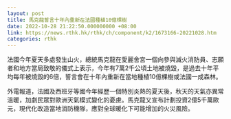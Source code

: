 ```yaml
---
layout: post
title: 馬克龍誓言十年內重新在法國種植10億棵樹
date: 2022-10-28 21:22:50.000000000 +08:00
link: https://news.rthk.hk/rthk/ch/component/k2/1673166-20221028.htm
categories: rthk
---
```


法國今年夏天多處發生山火，總統馬克龍在愛麗舍宮一個向參與滅火消防員、志願者和地方當局致敬的儀式上表示，今年有7萬2千公頃土地被燒毀，是過去十年平均每年被燒毀的6倍，誓言會在十年內重新在當地種植10億棵樹或法國一成森林。

外電報道，法國及西班牙等國今年經歷一個特別炎熱的夏天後，秋天的天氣亦異常溫暖，加劇民眾對歐洲天氣模式變化的憂慮。馬克龍又宣布計劃投資2億5千萬歐元，現代化改造當地消防機隊，應對全球暖化下可能增加的火災風險。
